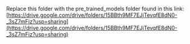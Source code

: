 Replace this folder with the pre_trained_models folder found in this link: [https://drive.google.com/drive/folders/15BBth9MF7EJjTevqfE8dN0-_3sZ7mFiz?usp=sharing](https://drive.google.com/drive/folders/15BBth9MF7EJjTevqfE8dN0-_3sZ7mFiz?usp=sharing)

